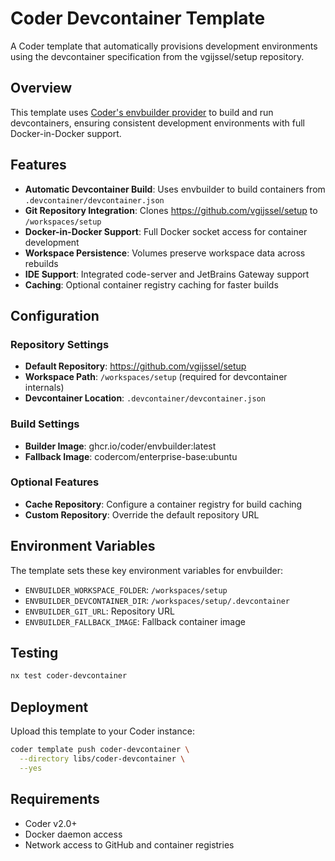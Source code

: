 # Coder Devcontainer Template

A Coder template that automatically provisions development environments using the devcontainer specification from the vgijssel/setup repository.

## Overview

This template uses [Coder's envbuilder provider](https://registry.terraform.io/providers/coder/envbuilder/latest/docs) to build and run devcontainers, ensuring consistent development environments with full Docker-in-Docker support.

## Features

- **Automatic Devcontainer Build**: Uses envbuilder to build containers from `.devcontainer/devcontainer.json`
- **Git Repository Integration**: Clones https://github.com/vgijssel/setup to `/workspaces/setup`
- **Docker-in-Docker Support**: Full Docker socket access for container development
- **Workspace Persistence**: Volumes preserve workspace data across rebuilds
- **IDE Support**: Integrated code-server and JetBrains Gateway support
- **Caching**: Optional container registry caching for faster builds

## Configuration

### Repository Settings
- **Default Repository**: https://github.com/vgijssel/setup
- **Workspace Path**: `/workspaces/setup` (required for devcontainer internals)
- **Devcontainer Location**: `.devcontainer/devcontainer.json`

### Build Settings
- **Builder Image**: ghcr.io/coder/envbuilder:latest
- **Fallback Image**: codercom/enterprise-base:ubuntu

### Optional Features
- **Cache Repository**: Configure a container registry for build caching
- **Custom Repository**: Override the default repository URL

## Environment Variables

The template sets these key environment variables for envbuilder:
- `ENVBUILDER_WORKSPACE_FOLDER`: `/workspaces/setup`
- `ENVBUILDER_DEVCONTAINER_DIR`: `/workspaces/setup/.devcontainer`
- `ENVBUILDER_GIT_URL`: Repository URL
- `ENVBUILDER_FALLBACK_IMAGE`: Fallback container image

## Testing

```bash
nx test coder-devcontainer
```

## Deployment

Upload this template to your Coder instance:

```bash
coder template push coder-devcontainer \
  --directory libs/coder-devcontainer \
  --yes
```

## Requirements

- Coder v2.0+
- Docker daemon access
- Network access to GitHub and container registries